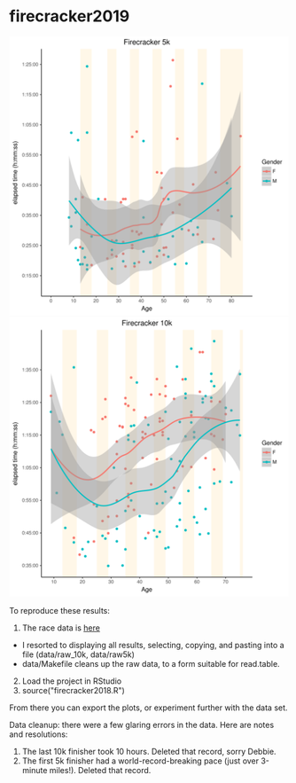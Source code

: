 # firecracker2019
![alt text](https://github.com/aaronferrucci/firecracker2018/blob/2019/time_vs_age5k.svg "5k time vs. age image")
![alt text](https://github.com/aaronferrucci/firecracker2018/blob/2019/time_vs_age10k.svg "10k time vs. age image")

To reproduce these results: 
1. The race data is [here](https://runsignup.com/Race/Results/47158/?rsus=100-200-fe20fdef-2ac6-4a9b-ba22-de732186e749#resultSetId-161091;perpage:10)
  * I resorted to displaying all results, selecting, copying, and pasting into
    a file (data/raw_10k, data/raw5k)
  * data/Makefile cleans up the raw data, to a form suitable for read.table.
2. Load the project in RStudio
3. source("firecracker2018.R")

From there you can export the plots, or experiment further with the data set.

Data cleanup: there were a few glaring errors in the data. Here are notes and
resolutions:
1. The last 10k finisher took 10 hours. Deleted that record, sorry Debbie.
2. The first 5k finisher had a world-record-breaking pace (just over 3-minute 
   miles!). Deleted that record.


